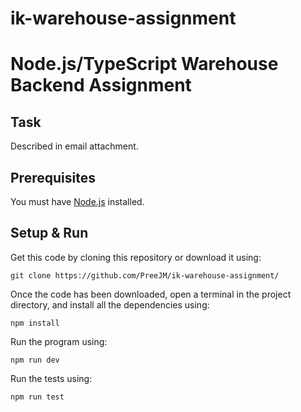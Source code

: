 # ik-warehouse-assignment
# Node.js/TypeScript Warehouse Backend Assignment

## Task

Described in email attachment.

## Prerequisites

You must have [Node.js](https://nodejs.org/en/) installed.


## Setup & Run

Get this code by cloning this repository or download it using:

```
git clone https://github.com/PreeJM/ik-warehouse-assignment/
```

Once the code has been downloaded, open a terminal in the project directory, and install all the dependencies using:

```
npm install
```

Run the program using:

```
npm run dev
```

Run the tests using:

```
npm run test
```
